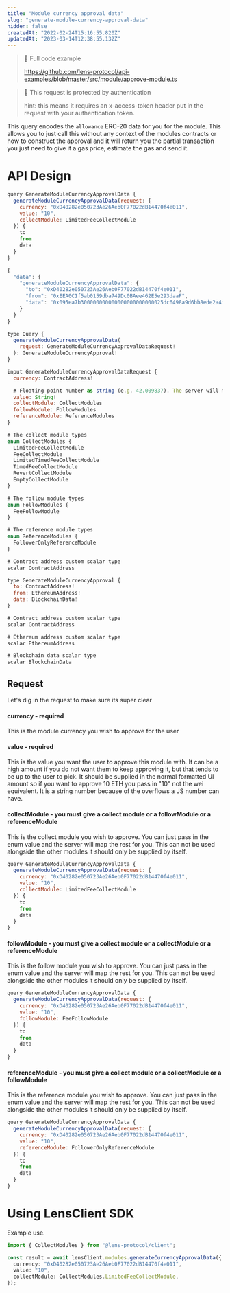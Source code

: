 ```yaml
---
title: "Module currency approval data"
slug: "generate-module-currency-approval-data"
hidden: false
createdAt: "2022-02-24T15:16:55.820Z"
updatedAt: "2023-03-14T12:38:55.132Z"
---
```


> 📘 Full code example
>
> <https://github.com/lens-protocol/api-examples/blob/master/src/module/approve-module.ts>

> 🚧 This request is protected by authentication
>
> hint: this means it requires an x-access-token header put in the request with your authentication token.

This query encodes the `allowance` ERC-20 data for you for the module. This allows you to just call this without any context of the modules contracts or how to construct the approval and it will return you the partial transaction you just need to give it a gas price, estimate the gas and send it.

# API Design

```javascript Example operation
query GenerateModuleCurrencyApprovalData {
  generateModuleCurrencyApprovalData(request: {
    currency: "0xD40282e050723Ae26Aeb0F77022dB14470f4e011",
    value: "10",
    collectModule: LimitedFeeCollectModule
  }) {
    to
    from
    data
  }
}
```

```javascript Example response
{
  "data": {
    "generateModuleCurrencyApprovalData": {
      "to": "0xD40282e050723Ae26Aeb0F77022dB14470f4e011",
      "from": "0xEEA0C1f5ab0159dba749Dc0BAee462E5e293daaF",
      "data": "0x095ea7b300000000000000000000000025dc6498a9d6bb8ede2a4fd96276aeb9256a60b70000000000000000000000000000000000000000000000008ac7230489e80000"
    }
  }
}
```

```javascript Query interface
type Query {
  generateModuleCurrencyApprovalData(
    request: GenerateModuleCurrencyApprovalDataRequest!
  ): GenerateModuleCurrencyApproval!
}
```

```javascript Request
input GenerateModuleCurrencyApprovalDataRequest {
  currency: ContractAddress!

  # Floating point number as string (e.g. 42.009837). The server will move its decimal places for you
  value: String!
  collectModule: CollectModules
  followModule: FollowModules
  referenceModule: ReferenceModules
}

# The collect module types
enum CollectModules {
  LimitedFeeCollectModule
  FeeCollectModule
  LimitedTimedFeeCollectModule
  TimedFeeCollectModule
  RevertCollectModule
  EmptyCollectModule
}

# The follow module types
enum FollowModules {
  FeeFollowModule
}

# The reference module types
enum ReferenceModules {
  FollowerOnlyReferenceModule
}

# Contract address custom scalar type
scalar ContractAddress
```

```javascript Response
type GenerateModuleCurrencyApproval {
  to: ContractAddress!
  from: EthereumAddress!
  data: BlockchainData!
}

# Contract address custom scalar type
scalar ContractAddress

# Ethereum address custom scalar type
scalar EthereumAddress

# Blockchain data scalar type
scalar BlockchainData
```

## Request

Let's dig in the request to make sure its super clear

#### currency - required

This is the module currency you wish to approve for the user

#### value - required

This is the value you want the user to approve this module with. It can be a high amount if you do not want them to keep approving it, but that tends to be up to the user to pick. It should be supplied in the normal formatted UI amount so if you want to approve 10 ETH you pass in "10" not the wei equivalent. It is a string number because of the overflows a JS number can have.

#### collectModule - you must give a collect module or a followModule or a referenceModule

This is the collect module you wish to approve. You can just pass in the enum value and the server will map the rest for you. This can not be used alongside the other modules it should only be supplied by itself.

```js
query GenerateModuleCurrencyApprovalData {
  generateModuleCurrencyApprovalData(request: {
    currency: "0xD40282e050723Ae26Aeb0F77022dB14470f4e011",
    value: "10",
    collectModule: LimitedFeeCollectModule
  }) {
    to
    from
    data
  }
}
```

#### followModule - you must give a collect module or a collectModule or a referenceModule

This is the follow module you wish to approve. You can just pass in the enum value and the server will map the rest for you. This can not be used alongside the other modules it should only be supplied by itself.

```js
query GenerateModuleCurrencyApprovalData {
  generateModuleCurrencyApprovalData(request: {
    currency: "0xD40282e050723Ae26Aeb0F77022dB14470f4e011",
    value: "10",
    followModule: FeeFollowModule
  }) {
    to
    from
    data
  }
}
```

#### referenceModule - you must give a collect module or a collectModule or a followModule

This is the reference module you wish to approve. You can just pass in the enum value and the server will map the rest for you. This can not be used alongside the other modules it should only be supplied by itself.

```js
query GenerateModuleCurrencyApprovalData {
  generateModuleCurrencyApprovalData(request: {
    currency: "0xD40282e050723Ae26Aeb0F77022dB14470f4e011",
    value: "10",
    referenceModule: FollowerOnlyReferenceModule
  }) {
    to
    from
    data
  }
}
```

#

# Using LensClient SDK

Example use.

```typescript
import { CollectModules } from "@lens-protocol/client";

const result = await lensClient.modules.generateCurrencyApprovalData({
  currency: "0xD40282e050723Ae26Aeb0F77022dB14470f4e011",
  value: "10",
  collectModule: CollectModules.LimitedFeeCollectModule,
});
```
